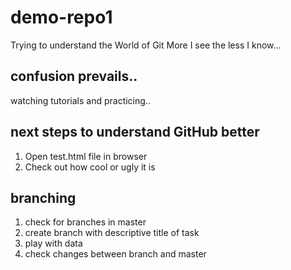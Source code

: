 # demo-repo1
Trying to understand the World of Git
More I see the less I know...

## confusion prevails..
watching tutorials and practicing..

## next steps to understand GitHub better
1. Open test.html file in browser
2. Check out how cool or ugly it is

## branching
1. check for branches in master
2. create branch with descriptive title of task
3. play with data
4. check changes between branch and master
